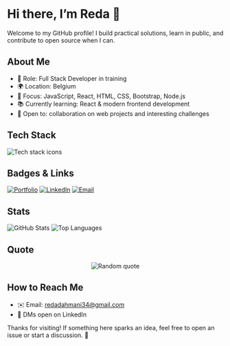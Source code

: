# Hi there, I’m Reda 👋

Welcome to my GitHub profile! I build practical solutions, learn in public, and contribute to open source when I can.

## About Me
- 💼 Role: Full Stack Developer in training
- 🌍 Location: Belgium
- 🎯 Focus: JavaScript, React, HTML, CSS, Bootstrap, Node.js
- 📚 Currently learning: React & modern frontend development
- 🤝 Open to: collaboration on web projects and interesting challenges

## Tech Stack
<p align="left">
  <img src="https://skillicons.dev/icons?i=html,css,js,bootstrap,react,nodejs,git,github" alt="Tech stack icons" />
</p>

## Badges & Links
[![Portfolio](https://img.shields.io/badge/Portfolio-Coming%20Soon-1f6feb?style=for-the-badge)](https://github.com/redadev)
[![LinkedIn](https://img.shields.io/badge/LinkedIn-Connect-0a66c2?style=for-the-badge&logo=linkedin)](https://linkedin.com/Reda-Dahmani)
[![Email](https://img.shields.io/badge/Email-Contact-ea4335?style=for-the-badge&logo=gmail)](mailto:redadahmani34@gmail.com)

## Stats
<p>
  <img alt="GitHub Stats" src="https://github-readme-stats.vercel.app/api?username=redasnkrs&show_icons=true&theme=transparent" />
  <img alt="Top Languages" src="https://github-readme-stats.vercel.app/api/top-langs/?username=redasnkrs&layout=compact&theme=transparent" />
</p>

## Quote
<p align="center">
  <img alt="Random quote" src="https://quotes-github-readme.vercel.app/api?type=horizontal&theme=dark" />
</p>

## How to Reach Me
- ✉️ Email: redadahmani34@gmail.com
- 💬 DMs open on LinkedIn

Thanks for visiting! If something here sparks an idea, feel free to open an issue or start a discussion. 🚀
